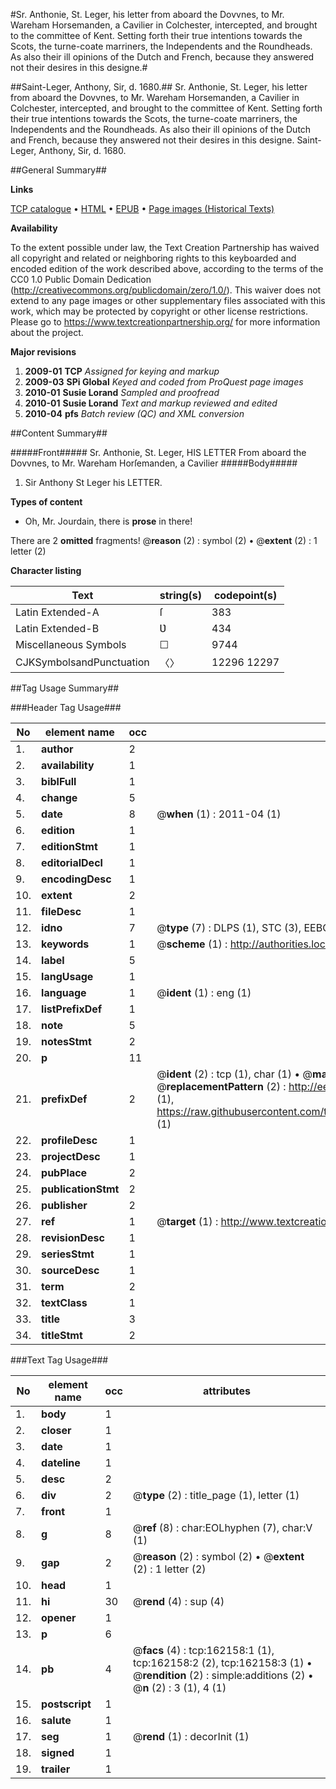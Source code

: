 #Sr. Anthonie, St. Leger, his letter from aboard the Dovvnes, to Mr. Wareham Horsemanden, a Cavilier in Colchester, intercepted, and brought to the committee of Kent. Setting forth their true intentions towards the Scots, the turne-coate marriners, the Independents and the Roundheads. As also their ill opinions of the Dutch and French, because they answered not their desires in this designe.#

##Saint-Leger, Anthony, Sir, d. 1680.##
Sr. Anthonie, St. Leger, his letter from aboard the Dovvnes, to Mr. Wareham Horsemanden, a Cavilier in Colchester, intercepted, and brought to the committee of Kent. Setting forth their true intentions towards the Scots, the turne-coate marriners, the Independents and the Roundheads. As also their ill opinions of the Dutch and French, because they answered not their desires in this designe.
Saint-Leger, Anthony, Sir, d. 1680.

##General Summary##

**Links**

[TCP catalogue](http://www.ota.ox.ac.uk/tcp/)  • 
[HTML](http://tei.it.ox.ac.uk/tcp/Texts-HTML/free/A93/A93144.html)  • 
[EPUB](http://tei.it.ox.ac.uk/tcp/Texts-EPUB/free/A93/A93144.epub) • 
[Page images (Historical Texts)](https://historicaltexts.jisc.ac.uk/eebo-99864593e)

**Availability**

To the extent possible under law, the Text Creation Partnership has waived all copyright and related or neighboring rights to this keyboarded and encoded edition of the work described above, according to the terms of the CC0 1.0 Public Domain Dedication (http://creativecommons.org/publicdomain/zero/1.0/). This waiver does not extend to any page images or other supplementary files associated with this work, which may be protected by copyright or other license restrictions. Please go to https://www.textcreationpartnership.org/ for more information about the project.

**Major revisions**

1. __2009-01__ __TCP__ *Assigned for keying and markup*
1. __2009-03__ __SPi Global__ *Keyed and coded from ProQuest page images*
1. __2010-01__ __Susie Lorand__ *Sampled and proofread*
1. __2010-01__ __Susie Lorand__ *Text and markup reviewed and edited*
1. __2010-04__ __pfs__ *Batch review (QC) and XML conversion*

##Content Summary##

#####Front#####
Sr. Anthonie, St. Leger, HIS LETTER From aboard the Dovvnes, to Mr. Wareham Horſemanden, a Cavilier 
#####Body#####

1. Sir Anthony St Leger his LETTER.

**Types of content**

  * Oh, Mr. Jourdain, there is **prose** in there!

There are 2 **omitted** fragments! 
 @__reason__ (2) : symbol (2)  •  @__extent__ (2) : 1 letter (2)

**Character listing**


|Text|string(s)|codepoint(s)|
|---|---|---|
|Latin Extended-A|ſ|383|
|Latin Extended-B|Ʋ|434|
|Miscellaneous Symbols|☐|9744|
|CJKSymbolsandPunctuation|〈〉|12296 12297|

##Tag Usage Summary##

###Header Tag Usage###

|No|element name|occ|attributes|
|---|---|---|---|
|1.|__author__|2||
|2.|__availability__|1||
|3.|__biblFull__|1||
|4.|__change__|5||
|5.|__date__|8| @__when__ (1) : 2011-04 (1)|
|6.|__edition__|1||
|7.|__editionStmt__|1||
|8.|__editorialDecl__|1||
|9.|__encodingDesc__|1||
|10.|__extent__|2||
|11.|__fileDesc__|1||
|12.|__idno__|7| @__type__ (7) : DLPS (1), STC (3), EEBO-CITATION (1), PROQUEST (1), VID (1)|
|13.|__keywords__|1| @__scheme__ (1) : http://authorities.loc.gov/ (1)|
|14.|__label__|5||
|15.|__langUsage__|1||
|16.|__language__|1| @__ident__ (1) : eng (1)|
|17.|__listPrefixDef__|1||
|18.|__note__|5||
|19.|__notesStmt__|2||
|20.|__p__|11||
|21.|__prefixDef__|2| @__ident__ (2) : tcp (1), char (1)  •  @__matchPattern__ (2) : ([0-9\-]+):([0-9IVX]+) (1), (.+) (1)  •  @__replacementPattern__ (2) : http://eebo.chadwyck.com/downloadtiff?vid=$1&page=$2 (1), https://raw.githubusercontent.com/textcreationpartnership/Texts/master/tcpchars.xml#$1 (1)|
|22.|__profileDesc__|1||
|23.|__projectDesc__|1||
|24.|__pubPlace__|2||
|25.|__publicationStmt__|2||
|26.|__publisher__|2||
|27.|__ref__|1| @__target__ (1) : http://www.textcreationpartnership.org/docs/. (1)|
|28.|__revisionDesc__|1||
|29.|__seriesStmt__|1||
|30.|__sourceDesc__|1||
|31.|__term__|2||
|32.|__textClass__|1||
|33.|__title__|3||
|34.|__titleStmt__|2||


###Text Tag Usage###

|No|element name|occ|attributes|
|---|---|---|---|
|1.|__body__|1||
|2.|__closer__|1||
|3.|__date__|1||
|4.|__dateline__|1||
|5.|__desc__|2||
|6.|__div__|2| @__type__ (2) : title_page (1), letter (1)|
|7.|__front__|1||
|8.|__g__|8| @__ref__ (8) : char:EOLhyphen (7), char:V (1)|
|9.|__gap__|2| @__reason__ (2) : symbol (2)  •  @__extent__ (2) : 1 letter (2)|
|10.|__head__|1||
|11.|__hi__|30| @__rend__ (4) : sup (4)|
|12.|__opener__|1||
|13.|__p__|6||
|14.|__pb__|4| @__facs__ (4) : tcp:162158:1 (1), tcp:162158:2 (2), tcp:162158:3 (1)  •  @__rendition__ (2) : simple:additions (2)  •  @__n__ (2) : 3 (1), 4 (1)|
|15.|__postscript__|1||
|16.|__salute__|1||
|17.|__seg__|1| @__rend__ (1) : decorInit (1)|
|18.|__signed__|1||
|19.|__trailer__|1||
